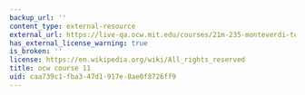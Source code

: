 ```yaml
---
backup_url: ''
content_type: external-resource
external_url: https://live-qa.ocw.mit.edu/courses/21m-235-monteverdi-to-mozart-1600-1800-fall-2013/
has_external_license_warning: true
is_broken: ''
license: https://en.wikipedia.org/wiki/All_rights_reserved
title: ocw course 11
uid: caa739c1-fba3-47d1-917e-8ae0f8726ff9
---
```

